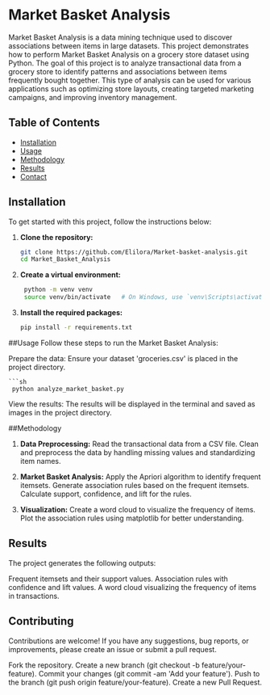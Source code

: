 # Market Basket Analysis

Market Basket Analysis is a data mining technique used to discover associations between items in large datasets. This project demonstrates how to perform Market Basket Analysis on a grocery store dataset using Python.
The goal of this project is to analyze transactional data from a grocery store to identify patterns and associations between items frequently bought together. This type of analysis can be used for various applications such as optimizing store layouts, creating targeted marketing campaigns, and improving inventory management.

## Table of Contents

- [Installation](#installation)
- [Usage](#usage)
- [Methodology](#methodology)
- [Results](#results)
- [Contact](#contact)


## Installation

To get started with this project, follow the instructions below:

1. **Clone the repository:**
   ```sh
   git clone https://github.com/Elilora/Market-basket-analysis.git
   cd Market_Basket_Analysis
   
2. **Create a virtual environment:**
   ```sh
    python -m venv venv
    source venv/bin/activate   # On Windows, use `venv\Scripts\activate`

3. **Install the required packages:**
   ```sh
   pip install -r requirements.txt

##Usage
Follow these steps to run the Market Basket Analysis:

Prepare the data: Ensure your dataset 'groceries.csv' is placed in the project directory.
                                     
    ```sh
     python analyze_market_basket.py

View the results: The results will be displayed in the terminal and saved as images in the project directory.

##Methodology
1. **Data Preprocessing:**
Read the transactional data from a CSV file.
Clean and preprocess the data by handling missing values and standardizing item names.

2. **Market Basket Analysis:**
Apply the Apriori algorithm to identify frequent itemsets.
Generate association rules based on the frequent itemsets.
Calculate support, confidence, and lift for the rules.

3. **Visualization:**
Create a word cloud to visualize the frequency of items.
Plot the association rules using matplotlib for better understanding.

## Results
The project generates the following outputs:

Frequent itemsets and their support values.
Association rules with confidence and lift values.
A word cloud visualizing the frequency of items in transactions.

## Contributing
Contributions are welcome! If you have any suggestions, bug reports, or improvements, please create an issue or submit a pull request.

Fork the repository.
Create a new branch (git checkout -b feature/your-feature).
Commit your changes (git commit -am 'Add your feature').
Push to the branch (git push origin feature/your-feature).
Create a new Pull Request.
